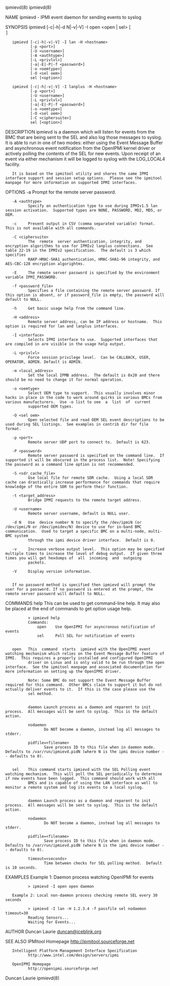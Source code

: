 ipmievd(8)                                                                                                                                                                                         ipmievd(8)



NAME
       ipmievd - IPMI event daemon for sending events to syslog

SYNOPSIS
       ipmievd [-c|-h|-d N|-v|-V] -I open <open | sel> [<option>]

       ipmievd [-c|-h|-v|-V] -I lan -H <hostname>
               [-p <port>]
               [-U <username>]
               [-A <authtype>]
               [-L <privlvl>]
               [-a|-E|-P|-f <password>]
               [-o <oemtype>]
               [-O <sel oem>]
               sel [<option>]

       ipmievd [-c|-h|-v|-V] -I lanplus -H <hostname>
               [-p <port>]
               [-U <username>]
               [-L <privlvl>]
               [-a|-E|-P|-f <password>]
               [-o <oemtype>]
               [-O <sel oem>]
               [-C <ciphersuite>]
               sel [<option>]

DESCRIPTION
       ipmievd  is  a  daemon  which will listen for events from the BMC that are being sent to the SEL and also log those messages to syslog.  It is able to run in one of two modes: either using the Event
       Message Buffer and asynchronous event notification from the OpenIPMI kernel driver or actively polling the contents of the SEL for new events.  Upon receipt of an event via either mechanism it  will
       be logged to syslog with the LOG_LOCAL4 facility.

       It is based on the ipmitool utility and shares the same IPMI interface support and session setup options.  Please see the ipmitool manpage for more information on supported IPMI interfaces.

OPTIONS
       -a     Prompt for the remote server password.

       -A <authtype>
              Specify an authentication type to use during IPMIv1.5 lan session activation.  Supported types are NONE, PASSWORD, MD2, MD5, or OEM.

       -c     Present output in CSV (comma separated variable) format.  This is not available with all commands.

       -C <ciphersuite>
              The  remote  server authentication, integrity, and encryption algorithms to use for IPMIv2 lanplus connections.  See table 22-19 in the IPMIv2 specification.  The default is 3 which specifies
              RAKP-HMAC-SHA1 authentication, HMAC-SHA1-96 integrity, and AES-CBC-128 encryption algorightms.

       -E     The remote server password is specified by the environment variable IPMI_PASSWORD.

       -f <password_file>
              Specifies a file containing the remote server password. If this option is absent, or if password_file is empty, the password will default to NULL.

       -h     Get basic usage help from the command line.

       -H <address>
              Remote server address, can be IP address or hostname.  This option is required for lan and lanplus interfaces.

       -I <interface>
              Selects IPMI interface to use.  Supported interfaces that are compiled in are visible in the usage help output.

       -L <privlvl>
              Force session privilege level.  Can be CALLBACK, USER, OPERATOR, ADMIN. Default is ADMIN.

       -m <local_address>
              Set the local IPMB address.  The default is 0x20 and there should be no need to change it for normal operation.

       -o <oemtype>
              Select OEM type to support.  This usually involves minor hacks in place in the code to work around quirks in various BMCs from various manufacturers.  Use -o list to see  a  list  of  current
              supported OEM types.

       -O <sel oem>
              Open selected file and read OEM SEL event descriptions to be used during SEL listings.  See examples in contrib dir for file format.

       -p <port>
              Remote server UDP port to connect to.  Default is 623.

       -P <password>
              Remote server password is specified on the command line.  If supported it will be obscured in the process list.  Note! Specifying the password as a command line option is not recommended.

       -S <sdr_cache_file>
              Use local file for remote SDR cache.  Using a local SDR cache can drastically increase performance for commands that require knowledge of the entire SDR to perform their function.

       -t <target_address>
              Bridge IPMI requests to the remote target address.

       -U <username>
              Remote server username, default is NULL user.

       -d N   Use  device number N to specify the /dev/ipmiN (or /dev/ipmi/N or /dev/ipmidev/N) device to use for in-band BMC communication.  Used to target a specific BMC on a multi-node, multi-BMC system
              through the ipmi device driver interface.  Default is 0.

       -v     Increase verbose output level.  This option may be specified multiple times to increase the level of debug output.  If given three times you will get hexdumps of  all  incoming  and  outgoing
              packets.

       -V     Display version information.


       If no password method is specified then ipmievd will prompt the user for a password. If no password is entered at the prompt, the remote server password will default to NULL.

COMMANDS
       help   This can be used to get command-line help.  It may also be placed at the end of commands to get option usage help.

              > ipmievd help
              Commands:
                  open    Use OpenIPMI for asyncronous notification of events
                  sel     Poll SEL for notification of events


       open   This  command  starts  ipmievd with the OpenIPMI event watching mechanism which relies on the Event Message Buffer feature of IPMI.  This requires a properly installed and configured OpenIPMI
              driver on Linux and is only valid to be run through the open interface.  See the ipmitool manpage and associated documentation for more information on setting up the OpenIPMI driver.

              Note: Some BMC do not support the Event Message Buffer required for this command.  Other BMCs claim to support it but do not actually deliver events to it.  If this is the case please use the
              sel method.


              daemon Launch process as a daemon and reparent to init process.  All messages will be sent to syslog.  This is the default action.

              nodaemon
                     Do NOT become a daemon, instead log all messages to stderr.

              pidfile=<filename>
                     Save process ID to this file when in daemon mode.  Defaults to /var/run/ipmievd.pidN (where N is the ipmi device number -- defaults to 0).


       sel    This command starts ipmievd with the SEL Polling event watching mechanism.  This will poll the SEL periodically to determine if new events have been logged.  This command should work with all
              BMCs and is capable of using the LAN interface as well to monitor a remote system and log its events to a local syslog.


              daemon Launch process as a daemon and reparent to init process.  All messages will be sent to syslog.  This is the default action.

              nodaemon
                     Do NOT become a daemon, instead log all messages to stderr.

              pidfile=<filename>
                     Save process ID to this file when in daemon mode.  Defaults to /var/run/ipmievd.pidN (where N is the ipmi device number -- defaults to 0).

              timeout=<seconds>
                     Time between checks for SEL polling method.  Default is 10 seconds.

EXAMPLES
       Example 1: Daemon process watching OpenIPMI for events

              > ipmievd -I open open daemon

       Example 2: Local non-daemon process checking remote SEL every 30 seconds

              > ipmievd -I lan -H 1.2.3.4 -f passfile sel nodaemon timeout=30
              Reading Sensors...
              Waiting for Events...

AUTHOR
       Duncan Laurie <duncan@iceblink.org>

SEE ALSO
       IPMItool Homepage
              http://ipmitool.sourceforge.net

       Intelligent Platform Management Interface Specification
              http://www.intel.com/design/servers/ipmi

       OpenIPMI Homepage
              http://openipmi.sourceforge.net



Duncan Laurie                                                                                                                                                                                      ipmievd(8)
